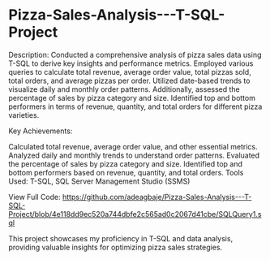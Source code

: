 # Pizza-Sales-Analysis---T-SQL-Project

Description: Conducted a comprehensive analysis of pizza sales data using T-SQL to derive key insights and performance metrics. Employed various queries to calculate total revenue, average order value, total pizzas sold, total orders, and average pizzas per order. Utilized date-based trends to visualize daily and monthly order patterns. Additionally, assessed the percentage of sales by pizza category and size. Identified top and bottom performers in terms of revenue, quantity, and total orders for different pizza varieties.

Key Achievements:

Calculated total revenue, average order value, and other essential metrics.
Analyzed daily and monthly trends to understand order patterns.
Evaluated the percentage of sales by pizza category and size.
Identified top and bottom performers based on revenue, quantity, and total orders.
Tools Used: T-SQL, SQL Server Management Studio (SSMS)

View Full Code: https://github.com/adeagbaje/Pizza-Sales-Analysis---T-SQL-Project/blob/4e118dd9ec520a744dbfe2c565ad0c2067d41cbe/SQLQuery1.sql

This project showcases my proficiency in T-SQL and data analysis, providing valuable insights for optimizing pizza sales strategies.
